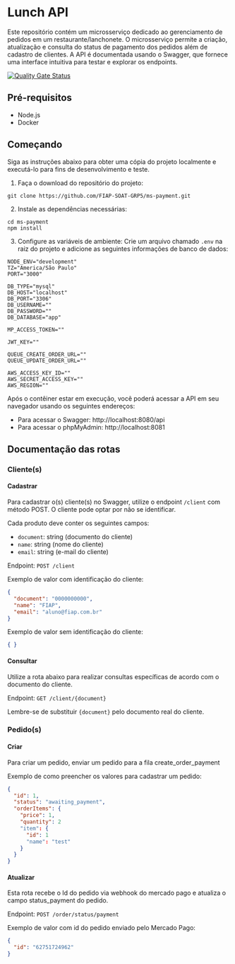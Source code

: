 # Lunch API

Este repositório contém um microsserviço dedicado ao gerenciamento de pedidos em um restaurante/lanchonete. O microsserviço permite a criação, atualização e consulta do status de pagamento dos pedidos além de cadastro de clientes. A API é documentada usando o Swagger, que fornece uma interface intuitiva para testar e explorar os endpoints.

[![Quality Gate Status](https://sonarcloud.io/api/project_badges/measure?project=FIAP-SOAT-GRP5_ms-order&metric=alert_status)](https://sonarcloud.io/summary/new_code?id=FIAP-SOAT-GRP5_ms-order)

## Pré-requisitos

- Node.js
- Docker

## Começando

Siga as instruções abaixo para obter uma cópia do projeto localmente e executá-lo para fins de desenvolvimento e teste.

1. Faça o download do repositório do projeto:
```shell
git clone https://github.com/FIAP-SOAT-GRP5/ms-payment.git
```

2. Instale as dependências necessárias:
```shell
cd ms-payment
npm install
```

3. Configure as variáveis de ambiente:
Crie um arquivo chamado `.env` na raiz do projeto e adicione as seguintes informações de banco de dados:

```
NODE_ENV="development"
TZ="America/São Paulo"
PORT="3000"

DB_TYPE="mysql"
DB_HOST="localhost"
DB_PORT="3306"
DB_USERNAME=""
DB_PASSWORD=""
DB_DATABASE="app"

MP_ACCESS_TOKEN=""

JWT_KEY=""

QUEUE_CREATE_ORDER_URL=""
QUEUE_UPDATE_ORDER_URL=""

AWS_ACCESS_KEY_ID=""
AWS_SECRET_ACCESS_KEY=""
AWS_REGION=""
```


Após o contêiner estar em execução, você poderá acessar a API em seu navegador usando os seguintes endereços:

- Para acessar o Swagger: http://localhost:8080/api
- Para acessar o phpMyAdmin: http://localhost:8081

## Documentação das rotas

### Cliente(s)

#### Cadastrar

Para cadastrar o(s) cliente(s) no Swagger, utilize o endpoint `/client` com método POST.
O cliente pode optar por não se identificar.

Cada produto deve conter os seguintes campos:

- `document`: string (documento do cliente)
- `name`: string (nome do cliente)
- `email`: string (e-mail do cliente)

Endpoint: `POST /client`

Exemplo de valor com identificação do cliente:
```json
{
  "document": "0000000000",
  "name": "FIAP",
  "email": "aluno@fiap.com.br"
}
```

Exemplo de valor sem identificação do cliente:
```json
{ }
```

#### Consultar

Utilize a rota abaixo para realizar consultas específicas de acordo com o documento do cliente.

Endpoint: `GET /client/{document}`

Lembre-se de substituir `{document}` pelo documento real do cliente.

### Pedido(s)

#### Criar

Para criar um pedido, enviar um pedido para a fila create_order_payment

Exemplo de como preencher os valores para cadastrar um pedido:
```json
{
  "id": 1,
  "status": "awaiting_payment",
  "orderItems": {
    "price": 1,
    "quantity": 2
    "item": {
      "id": 1
      "name": "test"
    }
  } 
}
```

#### Atualizar

Esta rota recebe o Id do pedido via webhook do mercado pago e atualiza o campo status_payment do pedido.

Endpoint: `POST /order/status/payment`

Exemplo de valor com id do pedido enviado pelo Mercado Pago:
```json
{
  "id": "62751724962"
}
```
